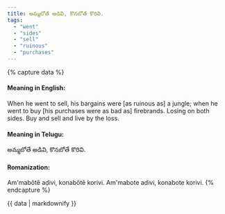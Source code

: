 ```yaml
---
title: అమ్మబోతే అడివి, కొనబోతే కొరివి.
tags:
  - "went"
  - "sides"
  - "sell"
  - "ruinous"
  - "purchases"
---
```


{% capture data %}
#### Meaning in English:
When he went to sell, his bargains were [as ruinous as] a jungle; when he went to buy [his purchases were as bad as] firebrands.
Losing on both sides.
Buy and sell and live by the loss.

#### Meaning in Telugu:
అమ్మబోతే అడివి, కొనబోతే కొరివి.

#### Romanization:
Am'mabōtē aḍivi, konabōtē korivi.
Am'mabote adivi, konabote korivi.
{% endcapture %}

{{ data | markdownify }}

